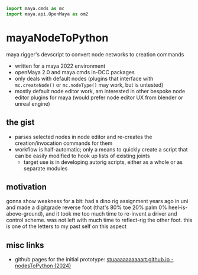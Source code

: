 ```py
import maya.cmds as mc
import maya.api.OpenMaya as om2
```

# mayaNodeToPython
maya rigger's devscript to convert node networks to creation commands

- written for a maya 2022 environment
- openMaya 2.0 and maya.cmds in-DCC packages
- only deals with default nodes (plugins that interface with `mc.createNode()` or `mc.nodeType()` may work, but is untested)
- mostly default node editor work, am interested in other bespoke node editor plugins for maya (would prefer node editor UX from blender or unreal engine)

## the gist

- parses selected nodes in node editor and re-creates the creation/invocation commands for them
- workflow is half-automatic; only a means to quickly create a script that can be easily modified to hook up lists of existing joints
	- target use is in developing autorig scripts, either as a whole or as separate modules

## motivation

gonna show weakness for a bit: had a dino rig assignment years ago in uni and made a digitgrade reverse foot (that's 80% toe 20% palm 0% heel-is-above-ground), and it took me too much time to re-invent a driver and control scheme. was not left with much time to reflect-rig the other foot. this is one of the letters to my past self on this aspect

## misc links

- github pages for the initial prototype: [stuaaaaaaaaaart.github.io - nodesToPython (2024)](https://stuaaaaaaaaaart.github.io/posts/2024/Note_2024-005_nodesToPython.html)